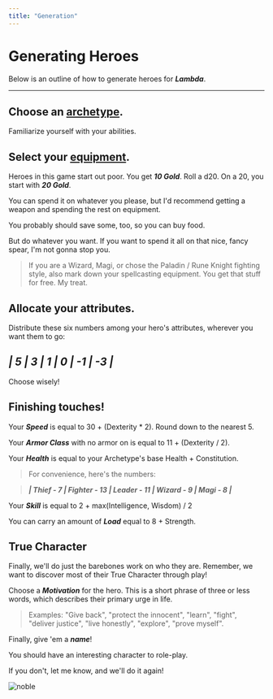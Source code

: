 ```yaml
---
title: "Generation"
---
```


# Generating Heroes
Below is an outline of how to generate heroes for ***Lambda***.

---

## Choose an [archetype](/lambda/archetypes).
Familiarize yourself with your abilities.

## Select your [equipment](/lambda/equipment/).
Heroes in this game start out poor.
You get ***10 Gold***. Roll a d20. On a 20, you start with ***20 Gold***.

You can spend it on whatever you please, but I'd recommend getting a weapon and spending the rest on equipment.

You probably should save some, too, so you can buy food.

But do whatever you want. If you want to spend it all on that nice, fancy spear, I'm not gonna stop you.

> If you are a Wizard, Magi, or chose the Paladin / Rune Knight fighting style, 
> also mark down your spellcasting equipment. You get that stuff for free. My treat.

## Allocate your attributes.
Distribute these six numbers among your hero's attributes, wherever you want them to go:

## *| 5 | 3 | 1 | 0 | -1 | -3 |*

Choose wisely!

## Finishing touches!
Your ***Speed*** is equal to 30 + (Dexterity * 2). Round down to the nearest 5.

Your ***Armor Class*** with no armor on is equal to 11 + (Dexterity / 2).

Your ***Health*** is equal to your Archetype's base Health + Constitution.
> For convenience, here's the numbers:

> ***| Thief - 7 | Fighter - 13 | Leader - 11 | Wizard - 9 | Magi - 8 |***

Your ***Skill*** is equal to 2 + max(Intelligence, Wisdom) / 2

You can carry an amount of ***Load*** equal to 8 + Strength.

## True Character
Finally, we'll do just the barebones work on who they are.
Remember, we want to discover most of their True Character through play!

Choose a ***Motivation*** for the hero. This is a short phrase of three or less words, which describes their primary urge in life.

> Examples: "Give back", "protect the innocent", "learn", "fight", "deliver justice", "live honestly", "explore", "prove myself".

Finally, give 'em a ***name***!

You should have an interesting character to role-play.

If you don't, let me know, and we'll do it again!

![noble](/lambda/images/noble.jpg)
